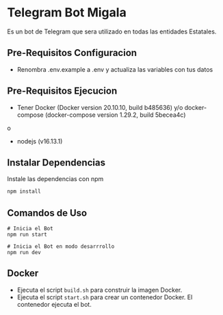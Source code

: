 # Telegram Bot Migala

Es un bot de Telegram que sera utilizado en todas las entidades Estatales.

## Pre-Requisitos Configuracion

- Renombra .env.example a .env y actualiza las variables con tus datos

## Pre-Requisitos Ejecucion

- Tener Docker (Docker version 20.10.10, build b485636) y/o docker-compose (docker-compose version 1.29.2, build 5becea4c)

o

- nodejs (v16.13.1)

## Instalar Dependencias
Instale las dependencias con npm
```bash
npm install 
```

## Comandos de Uso

```
# Inicia el Bot
npm run start 

# Inicia el Bot en modo desarrrollo
npm run dev
```

## Docker

- Ejecuta el script `build.sh` para construir la imagen Docker.
- Ejecuta el script `start.sh` para crear un contenedor Docker. El contenedor ejecuta el bot.
